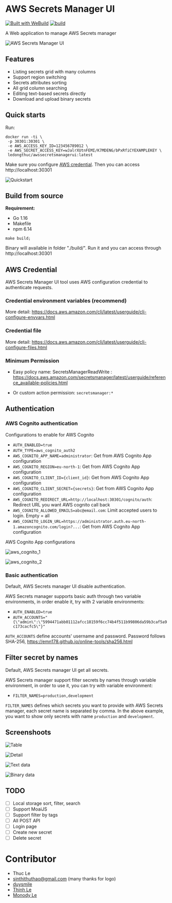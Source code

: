 # AWS Secrets Manager UI

[![Built with WeBuild](https://raw.githubusercontent.com/webuild-community/badge/master/svg/WeBuild.svg)](https://webuild.community) [![build](https://github.com/ledongthuc/awssecretsmanagerui/actions/workflows/build.yml/badge.svg?branch=main)](https://github.com/ledongthuc/awssecretsmanagerui/actions/workflows/build.yml)

A Web application to manage AWS Secrets manager

![AWS Secrets Manager UI](https://user-images.githubusercontent.com/1828895/113342648-07e31280-932f-11eb-9949-9a2ec0c08e40.png)

## Features
 - Listing secrets grid with many columns
 - Support region switching
 - Secrets attributes sorting
 - All grid column searching
 - Editing text-based secrets directly
 - Download and upload binary secrets

## Quick starts

Run:

```
docker run -ti \
 -p 30301:30301 \
 -e AWS_ACCESS_KEY_ID=123456789012 \
 -e AWS_SECRET_ACCESS_KEY=wJalrXUtnFEMI/K7MDENG/bPxRfiCYEXAMPLEKEY \
 ledongthuc/awssecretsmanagerui:latest
```

Make sure you configure [AWS credential](https://docs.aws.amazon.com/sdk-for-java/v1/developer-guide/setup-credentials.html). Then you can access http://localhost:30301

![Quickstart](https://user-images.githubusercontent.com/1828895/113198932-cd15a780-9266-11eb-98e3-2a13487c3bd0.png)

## Build from source

**Requirement:**
 - Go 1.16
 - Makefile
 - npm 6.14

```
make build;
```

Binary will available in folder "./build/". Run it and you can access through http://localhost:30301

## AWS Credential

AWS Secrets Manager UI tool uses AWS configuration credential to authenticate requests.

### Credential environment variables (recommend)

More detail: https://docs.aws.amazon.com/cli/latest/userguide/cli-configure-envvars.html

### Credential file

More detail: https://docs.aws.amazon.com/cli/latest/userguide/cli-configure-files.html

### Minimum Permission

 - Easy policy name: SecretsManagerReadWrite : https://docs.aws.amazon.com/secretsmanager/latest/userguide/reference_available-policies.html

 - Or custom action permission: `secretsmanager:*`


## Authentication

### AWS Cognito authentication

Configurations to enable for AWS Cognito

 - `AUTH_ENABLED=true`
 - `AUTH_TYPE=aws_cognito_auth2`
 - `AWS_COGNITO_APP_NAME=administrator`: Get from AWS Cognito App configuration
 - `AWS_COGNITO_REGION=eu-north-1`: Get from AWS Cognito App configuration
 - `AWS_COGNITO_CLIENT_ID={client_id}`: Get from AWS Cognito App configuration
 - `AWS_COGNITO_CLIENT_SECRET={secrets}`: Get from AWS Cognito App configuration
 - `AWS_COGNITO_REDIRECT_URL=http://localhost:30301/cognito/auth`: Redirect URL you want AWS cognito call back
 - `AWS_COGNITO_ALLOWED_EMAILS=abc@email.com`: Limit accepted users to login. Empty = all
 - `AWS_COGNITO_LOGIN_URL=https://administrator.auth.eu-north-1.amazoncognito.com/login?...`: Get from AWS Cognito App configuration

AWS Cognito App configurations

![aws_cognito_1](https://user-images.githubusercontent.com/1828895/139128226-5f5b0068-a54e-49b6-80d1-36261476e7d0.png)

![aws_cognito_2](https://user-images.githubusercontent.com/1828895/139128230-bbecb312-3f2e-4fdf-887a-fc089c184ea4.png)

### Basic authentication

Default, AWS Secrets manager UI disable authentication.

AWS Secrets manager supports basic auth through two variable environments, in order enable it, try with 2 variable environments:

 - `AUTH_ENABLED=true`
 - `AUTH_ACCOUNTS="{\"admin\":\"5994471abb01112afcc18159f6cc74b4f511b99806da59b3caf5a9c173cacfc5\"}"`

`AUTH_ACCOUNTS` define accounts' username and password. Password follows SHA-256, https://emn178.github.io/online-tools/sha256.html

## Filter secret by names

Default, AWS Secrets manager UI get all secrets.

AWS Secrets manager support filter secrets by names through variable environment, in order to use it, you can try with variable environment:
- `FILTER_NAMES=production,development`

`FILTER_NAMES` defines which secrets you want to provide with AWS Secrets manager, each secret name is separated by comma. In the above example, you want to show only secrets with name `production` and `development`.

## Screenshoots

![Table](https://user-images.githubusercontent.com/1828895/113339958-8ccc2d00-932b-11eb-9738-4c7fea424985.png)

![Detail](https://user-images.githubusercontent.com/1828895/113339995-9c4b7600-932b-11eb-80a3-b550ad6893b0.png)

![Text data](https://user-images.githubusercontent.com/1828895/113340032-abcabf00-932b-11eb-9b2b-568f7d443873.png)

![Binary data](https://user-images.githubusercontent.com/1828895/113340095-bc7b3500-932b-11eb-8976-b0c6efdcd02a.png)

## TODO
 - [ ] Local storage sort, filter, search
 - [ ] Support MoaiJS
 - [ ] Support filter by tags
 - [ ] All POST API
 - [ ] Login page
 - [ ] Create new secret
 - [ ] Delete secret

# Contributor

 - Thuc Le
 - sinthithuthao@gmail.com (many thanks for logo)
 - [duysmile](https://github.com/duysmile)
 - [Thinh Le](https://github.com/lqt93)
 - [Monody Le](https://github.com/monodyle)
